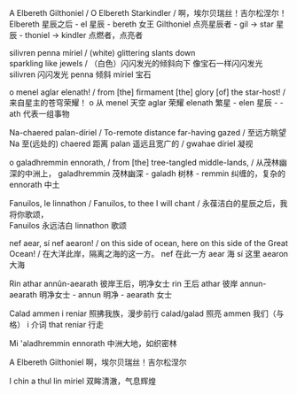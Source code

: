 A Elbereth Gilthoniel /
O Elbereth Starkindler  /
啊，埃尔贝瑞丝！吉尔松涅尔！  
	Elbereth 星辰之后
	- el 星辰
	- bereth 女王
	Gilthoniel 点亮星辰者
	- gil -> star 星辰
	- thoniel -> kindler 点燃者，点亮者

silivren penna míriel /
(white) glittering slants down  
sparkling like jewels  /
（白色）闪闪发光的倾斜向下
像宝石一样闪闪发光
	silivren 闪闪发光
	penna 倾斜
	míriel 宝石

o menel aglar elenath! /
from \[the] firmament \[the] glory \[of] the star-host!   /
来自星主的苍穹荣耀！
	o 从
	menel 天空
	aglar 荣耀
	elenath 繁星
	- elen 星辰
	- -ath 代表一组事物

Na-chaered palan-díriel /
To-remote distance far-having gazed /
至远方眺望
	Na 至(远处的)
	chaered 距离
	palan 遥远且宽广的 / gwahae
	díriel 凝视

o galadhremmin ennorath, /
from \[the] tree-tangled middle-lands,   /
从茂林幽深的中洲上，
	galadhremmin 茂林幽深
	- galadh 树林
	- remmin 纠缠的，复杂的
	ennorath 中土

Fanuilos, le linnathon /
Fanuilos, to thee I will chant  /
永葆洁白的星辰之后，我将你歌颂，  
	Fanuilos 永远洁白
	linnathon 歌颂

nef aear, sí nef aearon! /
on this side of ocean, here on this side of the Great Ocean! /
在大洋此岸，隔离之海的这一方。
	nef 在此一方
	aear 海
	sí 这里
	aearon 大海

Rin athar annûn-aearath
彼岸王后，明净女士
	rin 王后
	athar 彼岸
	annun-aearath 明净女士
	- annun 明净
	- aearath 女士

Calad ammen i reniar
照拂我族，漫步前行
	calad/galad 照亮
	ammen 我们（与格）
    i 介词 that
	reniar 行走

Mi 'aladhremmin ennorath
中洲大地，如织密林

A Elbereth Gilthoniel
啊，埃尔贝瑞丝！吉尔松涅尔

I chin a thul lin miriel
双眸清澈，气息辉煌